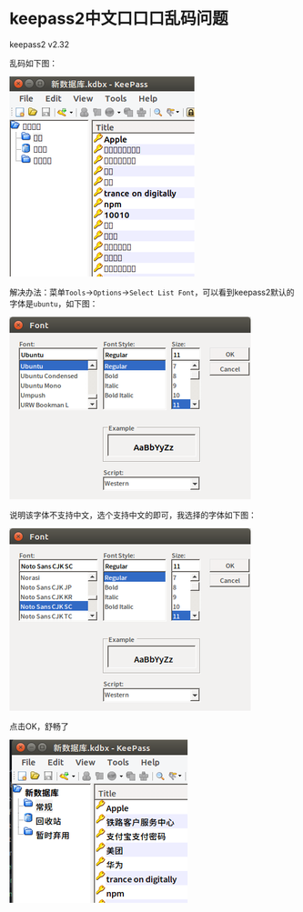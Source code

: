 # keepass2中文口口口乱码问题

keepass2 v2.32

乱码如下图：

![keepass2-lang-cn-not-correct](img/keepass2-lang-cn-not-correct.png)

解决办法：菜单`Tools`->`Options`->`Select List Font`，可以看到keepass2默认的字体是`ubuntu`，如下图：

![keepass2-default-font](img/keepass2-default-font.png)

说明该字体不支持中文，选个支持中文的即可，我选择的字体如下图：

![keepass2-font-support-cn](img/keepass2-font-support-cn.png)

点击OK，舒畅了

![keepass2-lang-cn-correct](img/keepass2-lang-cn-correct.png)

